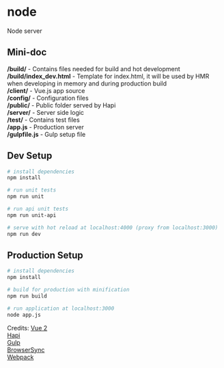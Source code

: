 # node

Node server

## Mini-doc

**/build/** - Contains files needed for build and hot development  
**/build/index_dev.html** - Template for index.html, it will be used by HMR when developing in memory and during production build   
**/client/** - Vue.js app source  
**/config/** - Configuration files  
**/public/** - Public folder served by Hapi  
**/server/** - Server side logic  
**/test/** -   Contains test files  
**/app.js**  - Production server  
**/gulpfile.js**  - Gulp setup file   

## Dev Setup

``` bash
# install dependencies
npm install

# run unit tests
npm run unit

# run api unit tests
npm run unit-api

# serve with hot reload at localhost:4000 (proxy from localhost:3000)
npm run dev
```

## Production Setup

``` bash
# install dependencies
npm install

# build for production with minification
npm run build

# run application at localhost:3000
node app.js
```

Credits:
[Vue 2](https://vuejs.org/)  
[Hapi](http://hapijs.com/)  
[Gulp](https://gulpjs.com/)  
[BrowserSync](https://www.browsersync.io/)  
[Webpack](https://webpack.js.org/)  
